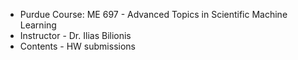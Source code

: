 * Purdue Course: ME 697 - Advanced Topics in Scientific Machine Learning
* Instructor - Dr. Ilias Bilionis
* Contents - HW submissions
